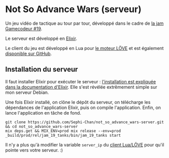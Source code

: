 # Not So Advance Wars (serveur)

Un jeu vidéo de tactique au tour par tour, développé dans le cadre de [la jam Gamecodeur #19](https://itch.io/jam/gamecodeur-gamejam-19).

Le serveur est développé en [Elixir](https://elixir-lang.org).

Le client du jeu est développé en Lua pour [le moteur LÖVE](https://love2d.org) et est également [disponible sur GitHub](https://github.com/Sephi-Chan/not_so_advance_wars-client).


## Installation du serveur

Il faut installer Elixir pour exécuter le serveur : [l'installation est expliquée dans la documentation d'Elixir](https://elixir-lang.org/install.html). Elle s'est révélée extrêmement simple sur mon serveur Debian.

Une fois Elixir installé, on clône le dépôt du serveur, on télécharge les dépendances de l'application Elixir, puis on compile l'application. Enfin, on lance l'application en tâche de fond.

```
git clone https://github.com/Sephi-Chan/not_so_advance_wars-server.git && cd not_so_advance_wars-server
mix deps.get && MIX_ENV=prod mix release --env=prod
_build/prod/rel/jam_19_tanks/bin/jam_19_tanks start
```

Il n'y a plus qu'à modifier la variable `server_ip` du [client Lua/LÖVE](https://github.com/Sephi-Chan/not_so_advance_wars-client/blob/master/main.lua#L10) pour qu'il pointe vers votre serveur. :)
